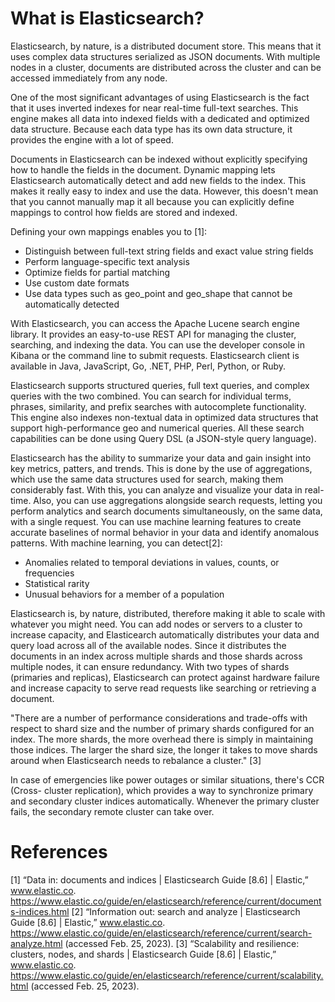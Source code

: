 # What is Elasticsearch?

Elasticsearch, by nature, is a distributed document store. This means that it uses complex data structures serialized as JSON documents. With multiple nodes in a cluster, documents are distributed across the cluster and can be accessed immediately from any node.

One of the most significant advantages of using Elasticsearch is the fact that it uses inverted indexes for near real-time full-text searches. This engine makes all data into indexed fields with a dedicated and optimized data structure. Because each data type has its own data structure, it provides the engine with a lot of speed. 

Documents in Elasticsearch can be indexed without explicitly specifying how to handle the fields in the document. Dynamic mapping lets Elasticsearch automatically detect and add new fields to the index. This makes it really easy to index and use the data. However, this doesn't mean that you cannot manually map it all because you can explicitly define mappings to control how fields are stored and indexed. 

Defining your own mappings enables you to [1]:
- Distinguish between full-text string fields and exact value string fields
- Perform language-specific text analysis
- Optimize fields for partial matching
- Use custom date formats
- Use data types such as geo_point and geo_shape that cannot be automatically detected

With Elasticsearch, you can access the Apache Lucene search engine library. It provides an easy-to-use REST API for managing the cluster, searching, and indexing the data. You can use the developer console in Kibana or the command line to submit requests. Elasticsearch client is available in Java, JavaScript, Go, .NET, PHP, Perl, Python, or Ruby.

Elasticsearch supports structured queries, full text queries, and complex queries with the two combined. You can search for individual terms, phrases, similarity, and prefix searches with autocomplete functionality. This engine also indexes non-textual data in optimized data structures that support high-performance geo and numerical queries. All these search capabilities can be done using Query DSL (a JSON-style query language). 

Elasticsearch has the ability to summarize your data and gain insight into key metrics, patters, and trends. This is done by the use of aggregations, which use the same data structures used for search, making them considerably fast. With this, you can analyze and visualize your data in real-time. Also, you can use aggregations alongside search requests, letting you perform analytics and search documents simultaneously, on the same data, with a single request. You can use machine learning features to create accurate baselines of normal behavior in your data and identify anomalous patterns. With machine learning, you can detect[2]:
- Anomalies related to temporal deviations in values, counts, or frequencies
- Statistical rarity
- Unusual behaviors for a member of a population

Elasticsearch is, by nature, distributed, therefore making it able to scale with whatever you might need. You can add nodes or servers to a cluster to increase capacity, and Elasticearch automatically distributes your data and query load across all of the available nodes. Since it distributes the documents in an index across multiple shards and those shards across multiple nodes, it can ensure redundancy. With two types of shards (primaries and replicas), Elasticsearch can protect against hardware failure and increase capacity to serve read requests like searching or retrieving a document.

"There are a number of performance considerations and trade-offs with respect to shard size and the number of primary shards configured for an index. The more shards, the more overhead there is simply in maintaining those indices. The larger the shard size, the longer it takes to move shards around when Elasticsearch needs to rebalance a cluster." [3]

In case of emergencies like power outages or similar situations, there's CCR (Cross- cluster replication), which provides a way to synchronize primary and secondary cluster indices automatically. Whenever the primary cluster fails, the secondary remote cluster can take over.

# References
[1] “Data in: documents and indices | Elasticsearch Guide [8.6] | Elastic,” www.elastic.co. https://www.elastic.co/guide/en/elasticsearch/reference/current/documents-indices.html
[2] “Information out: search and analyze | Elasticsearch Guide [8.6] | Elastic,” www.elastic.co. https://www.elastic.co/guide/en/elasticsearch/reference/current/search-analyze.html (accessed Feb. 25, 2023).
[3] “Scalability and resilience: clusters, nodes, and shards | Elasticsearch Guide [8.6] | Elastic,” www.elastic.co. https://www.elastic.co/guide/en/elasticsearch/reference/current/scalability.html (accessed Feb. 25, 2023).

‌
